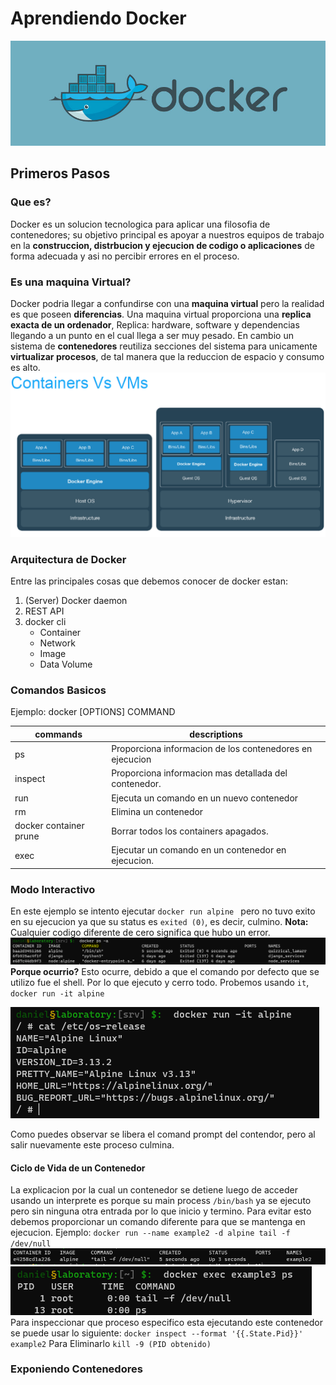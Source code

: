 # Aprendiendo Docker
![Image Banner](./.src/dockerbanner.jpg)
## Primeros Pasos
### Que es?
Docker es un solucion tecnologica para aplicar una filosofia de contenedores; su objetivo principal es apoyar a nuestros equipos de trabajo en la **construccion, distrbucion y ejecucion de codigo o aplicaciones** de forma adecuada y asi no percibir errores en el proceso.

### Es una maquina Virtual?
Docker podria llegar a confundirse con una **maquina virtual** pero la realidad es que poseen **diferencias**. 
Una maquina virtual proporciona una **replica exacta de un ordenador**, Replica: hardware, software y dependencias llegando a un punto en el cual llega a ser muy pesado.
En cambio un sistema de **contenedores** reutiliza secciones del sistema para unicamente **virtualizar procesos**, de tal manera que la reduccion de espacio y consumo es alto.
![Image VM](./.src/docker_vs_vm.png)

### Arquitectura de Docker
Entre las principales cosas que debemos conocer de docker estan:

1. (Server) Docker daemon
2. REST API
3. docker cli
    - Container
    - Network
    - Image
    - Data Volume

### Comandos Basicos
Ejemplo: docker [OPTIONS] COMMAND

|commands|descriptions|
|--------|------------|
|ps      | Proporciona informacion de los contenedores en ejecucion|
|inspect | Proporciona informacion mas detallada del contenedor.
|run| Ejecuta un comando en un nuevo contenedor
|rm| Elimina un contenedor
|docker container prune | Borrar todos los containers apagados.|
|exec| Ejecutar un comando en un contenedor en ejecucion.|


### Modo Interactivo
En este ejemplo se intento ejecutar ``docker run alpine `` pero no tuvo exito en su ejecucion ya que su status es ``exited (0)``, es decir, culmino.
**Nota:** Cualquier codigo diferente de cero significa que hubo un error.
![Image PS](.src/capture_dk_ps.PNG)
**Porque ocurrio?** Esto ocurre, debido a que el comando por defecto que se utilizo fue el shell. Por lo que ejecuto y cerro todo.
Probemos usando ``it``, ``docker run -it alpine``

![Image Alpine](.src/capture_dk_alpine.PNG)

Como puedes observar se libera el comand prompt del contendor, pero al salir nuevamente este proceso culmina.

#### Ciclo de Vida de un Contenedor
La explicacion por la cual un contenedor se detiene luego de acceder usando un interprete es porque su main process ```/bin/bash``` ya se ejecuto pero sin ninguna otra entrada por lo que inicio y termino.
Para evitar esto debemos proporcionar un comando diferente para que se mantenga en ejecucion.
Ejemplo:
``docker run --name example2 -d alpine tail -f /dev/null``
![Image Alpine 2](.src/capture_dk_alpine_2.PNG)
![Image Alpine ps](.src/capture_dk_alpine_ps.PNG)
Para inspeccionar que proceso especifico esta ejecutando este contenedor se puede usar lo siguiente:
``docker inspect --format '{{.State.Pid}}' example2``
Para Eliminarlo
``kill -9 (PID obtenido)``
### Exponiendo Contenedores
